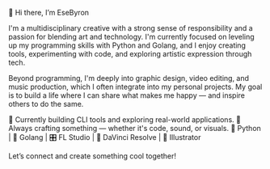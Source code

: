 👋 Hi there, I’m EseByron

I'm a multidisciplinary creative with a strong sense of responsibility and a passion for blending art and technology. I'm currently focused on leveling up my programming skills with Python and Golang, and I enjoy creating tools, experimenting with code, and exploring artistic expression through tech.

Beyond programming, I'm deeply into graphic design, video editing, and music production, which I often integrate into my personal projects. My goal is to build a life where I can share what makes me happy — and inspire others to do the same.

🔧 Currently building CLI tools and exploring real-world applications.
🎨 Always crafting something — whether it's code, sound, or visuals.
🐍 Python | 🦫 Golang | 🎛️ FL Studio | 🎥 DaVinci Resolve | 🎨 Illustrator

Let’s connect and create something cool together!